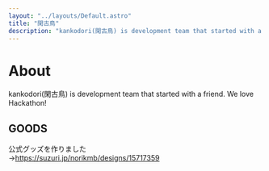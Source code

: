 ```yaml
---
layout: "../layouts/Default.astro"
title: "閑古鳥"
description: "kankodori(閑古鳥) is development team that started with a friend. We love Hackathon!"
---
```


# About

kankodori(閑古鳥) is development team that started with a friend.
We love Hackathon!


## GOODS

公式グッズを作りました  
→https://suzuri.jp/norikmb/designs/15717359
